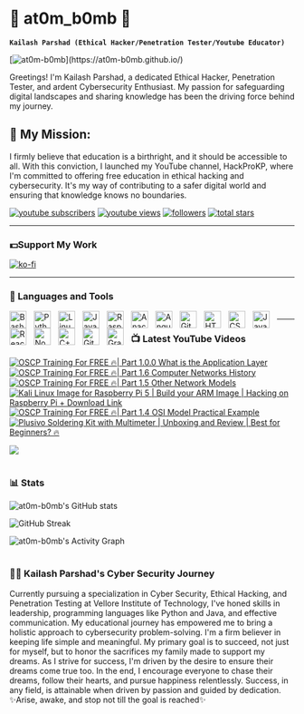 # 👑 at0m_b0mb 👑

**`Kailash Parshad (Ethical Hacker/Penetration Tester/Youtube Educator)`**

[![at0m-b0mb](https://readme-typing-svg.demolab.com?font=Press+Start+2P&size=27&pause=1000&color=02F707&vCenter=true&random=false&width=700&height=60&lines=Hello%2C+It's+me+Kailash;I+am+an+Ethical+Hacker%2C;Penetration+Tester%2C;Cybersecurity+Enthusiast%2C;YouTube+Educator!)](https://at0m-b0mb.github.io/)

Greetings! I'm Kailash Parshad, a dedicated Ethical Hacker, Penetration Tester, and ardent Cybersecurity Enthusiast. My passion for safeguarding digital landscapes and sharing knowledge has been the driving force behind my journey.

## 🚀 My Mission:
I firmly believe that education is a birthright, and it should be accessible to all. With this conviction, I launched my YouTube channel, HackProKP, where I'm committed to offering free education in ethical hacking and cybersecurity. It's my way of contributing to a safer digital world and ensuring that knowledge knows no boundaries.

   <p align="left">
      <a href="https://www.youtube.com/@HackProKP?sub_confirmation=1">
         <img alt="youtube subscribers" title="Subscribe to my YouTube channel" src="https://custom-icon-badges.demolab.com/youtube/channel/subscribers/UC2AMoUO4AwOk69rFFliDfKQ?color=%23E05D44&label=SUBSCRIBE&logo=video&logoColor=white&style=for-the-badge&labelColor=CE4630"/></a> 
      <a href="https://www.youtube.com/@HackProKP">
         <img alt="youtube views" title=" YouTube views" src="https://custom-icon-badges.demolab.com/youtube/channel/views/UC2AMoUO4AwOk69rFFliDfKQ?color=%23E1AD0E&logo=eye&logoColor=white&style=for-the-badge&labelColor=C79600"/></a> 
      <a href="https://github.com/at0m-b0mb?tab=followers">
         <img alt="followers" title="Follow me on Github" src="https://custom-icon-badges.demolab.com/github/followers/at0m-b0mb?color=236ad3&labelColor=1155ba&style=for-the-badge&logo=person-add&label=Follow&logoColor=white"/></a>
      <a href="https://github.com/at0m-b0mb?tab=repositories&sort=stargazers">
         <img alt="total stars" title="Total stars on GitHub" src="https://custom-icon-badges.demolab.com/github/stars/at0m-b0mb?color=55960c&style=for-the-badge&labelColor=488207&logo=star"/></a>
   </p>

---

### 💵Support My Work

[![ko-fi](https://ko-fi.com/img/githubbutton_sm.svg)](https://ko-fi.com/S6S8SQU39)

---

### 🧰 Languages and Tools


<img align="left" alt="Bash" width="30px" style="padding-right:10px;" src="https://cdn.jsdelivr.net/gh/devicons/devicon/icons/bash/bash-original.svg"/>

<img align="left" alt="Python" width="30px" style="padding-right:10px;" src="https://cdn.jsdelivr.net/gh/devicons/devicon/icons/python/python-plain.svg"/>

<img align="left" alt="Linux" width="30px" style="padding-right:10px;" src="https://cdn.jsdelivr.net/gh/devicons/devicon/icons/linux/linux-original.svg"/>

<img align="left" alt="Java" width="30px" style="padding-right:10px;" src="https://cdn.jsdelivr.net/gh/devicons/devicon/icons/java/java-original.svg"/>

<img align="left" alt="Raspberrypi" width="30px" style="padding-right:10px;" src="https://cdn.jsdelivr.net/gh/devicons/devicon/icons/raspberrypi/raspberrypi-original.svg"/>

<img align="left" alt="Anaconda" width="30px" style="padding-right:10px;" src="https://cdn.jsdelivr.net/gh/devicons/devicon/icons/anaconda/anaconda-original.svg"/>

<img align="left" alt="Angular" width="30px" style="padding-right:10px;" src="https://cdn.jsdelivr.net/gh/devicons/devicon/icons/angularjs/angularjs-plain.svg"/>

<img align="left" alt="Git" width="30px" style="padding-right:10px;" src="https://cdn.jsdelivr.net/gh/devicons/devicon/icons/git/git-original.svg" />

<img align="left" alt="HTML" width="30px" style="padding-right:10px;" src="https://cdn.jsdelivr.net/gh/devicons/devicon/icons/html5/html5-plain.svg"/>

<img align="left" alt="CSS" width="30px" style="padding-right:10px;" src="https://cdn.jsdelivr.net/gh/devicons/devicon/icons/css3/css3-plain.svg"/>

<img align="left" alt="JavaScript" width="30px" style="padding-right:10px;" src="https://cdn.jsdelivr.net/gh/devicons/devicon/icons/javascript/javascript-plain.svg"/>

<img align="left" alt="React" width="30px" style="padding-right:10px;" src="https://cdn.jsdelivr.net/gh/devicons/devicon/icons/react/react-original.svg"/>

<img align="left" alt="NodeJS" width="30px" style="padding-right:10px;" src="https://cdn.jsdelivr.net/gh/devicons/devicon/icons/nodejs/nodejs-original.svg"/>

<img align="left" alt="C++" width="30px" style="padding-right:10px;" src="https://cdn.jsdelivr.net/gh/devicons/devicon/icons/cplusplus/cplusplus-line.svg"/>

<img align="left" alt="GitHub" width="30px" style="padding-right:10px;" src="https://cdn.jsdelivr.net/gh/devicons/devicon/icons/github/github-original.svg"/>

<img align="left" alt="Gradle" width="30px" style="padding-right:10px;" src="https://cdn.jsdelivr.net/gh/devicons/devicon/icons/gradle/gradle-plain.svg"/>


<img/>
<br/>
<img/>

---

### 📺 Latest YouTube Videos

<!-- BEGIN YOUTUBE-CARDS -->
[![OSCP Training For FREE 🔥| Part 1.0.0 What is the Application Layer](https://ytcards.demolab.com/?id=wM3KOIYr0kE&title=OSCP+Training+For+FREE+%F0%9F%94%A5%7C+Part+1.0.0+What+is+the+Application+Layer&lang=en&timestamp=1703191108&background_color=%230d1117&title_color=%23ffffff&stats_color=%23dedede&max_title_lines=1&width=250&border_radius=5&duration=475 "OSCP Training For FREE 🔥| Part 1.0.0 What is the Application Layer")](https://www.youtube.com/watch?v=wM3KOIYr0kE)
[![OSCP Training For FREE 🔥| Part 1.6 Computer Networks History](https://ytcards.demolab.com/?id=Ik4Kdr-dE4A&title=OSCP+Training+For+FREE+%F0%9F%94%A5%7C+Part+1.6+Computer+Networks+History&lang=en&timestamp=1702355692&background_color=%230d1117&title_color=%23ffffff&stats_color=%23dedede&max_title_lines=1&width=250&border_radius=5&duration=331 "OSCP Training For FREE 🔥| Part 1.6 Computer Networks History")](https://www.youtube.com/watch?v=Ik4Kdr-dE4A)
[![OSCP Training For FREE 🔥| Part 1.5 Other Network Models](https://ytcards.demolab.com/?id=ngprr3x1iIQ&title=OSCP+Training+For+FREE+%F0%9F%94%A5%7C+Part+1.5+Other+Network+Models&lang=en&timestamp=1702278368&background_color=%230d1117&title_color=%23ffffff&stats_color=%23dedede&max_title_lines=1&width=250&border_radius=5&duration=571 "OSCP Training For FREE 🔥| Part 1.5 Other Network Models")](https://www.youtube.com/watch?v=ngprr3x1iIQ)
[![Kali Linux Image for Raspberry Pi 5 | Build your ARM Image | Hacking on Raspberry Pi + Download Link](https://ytcards.demolab.com/?id=OFhGR3u92sE&title=Kali+Linux+Image+for+Raspberry+Pi+5+%7C+Build+your+ARM+Image+%7C+Hacking+on+Raspberry+Pi+%2B+Download+Link&lang=en&timestamp=1701761981&background_color=%230d1117&title_color=%23ffffff&stats_color=%23dedede&max_title_lines=1&width=250&border_radius=5&duration=189 "Kali Linux Image for Raspberry Pi 5 | Build your ARM Image | Hacking on Raspberry Pi + Download Link")](https://www.youtube.com/watch?v=OFhGR3u92sE)
[![OSCP Training For FREE 🔥| Part 1.4 OSI Model Practical Example](https://ytcards.demolab.com/?id=u2Ni5ohTatI&title=OSCP+Training+For+FREE+%F0%9F%94%A5%7C+Part+1.4+OSI+Model+Practical+Example&lang=en&timestamp=1701027708&background_color=%230d1117&title_color=%23ffffff&stats_color=%23dedede&max_title_lines=1&width=250&border_radius=5&duration=2000 "OSCP Training For FREE 🔥| Part 1.4 OSI Model Practical Example")](https://www.youtube.com/watch?v=u2Ni5ohTatI)
[![Plusivo Soldering Kit with Multimeter | Unboxing and Review | Best for Beginners? 🔥](https://ytcards.demolab.com/?id=ymHfRZGFoaQ&title=Plusivo+Soldering+Kit+with+Multimeter+%7C+Unboxing+and+Review+%7C+Best+for+Beginners%3F+%F0%9F%94%A5&lang=en&timestamp=1700808575&background_color=%230d1117&title_color=%23ffffff&stats_color=%23dedede&max_title_lines=1&width=250&border_radius=5&duration=1656 "Plusivo Soldering Kit with Multimeter | Unboxing and Review | Best for Beginners? 🔥")](https://www.youtube.com/watch?v=ymHfRZGFoaQ)
<!-- END YOUTUBE-CARDS -->

[<img src="https://custom-icon-badges.demolab.com/badge/-Subscribe%20For%20More-red?style=for-the-badge&logo=video&logoColor=white"/>](https://www.youtube.com/@HackProKP?sub_confirmation=1)

#

### 📊 Stats

![at0m-b0mb's GitHub stats](https://github-readme-stats.vercel.app/api?username=at0m-b0mb&show_icons=true&theme=gruvbox)

![GitHub Streak](https://streak-stats.demolab.com?user=at0m-b0mb&theme=gruvbox&border_radius=4.5)

![at0m-b0mb's Activity Graph](https://github-readme-activity-graph.vercel.app/graph/?username=at0m-b0mb&bg_color=1F222E&color=F8D866&line=02F707&point=FFFFFF&hide_border=true)


#

### 👨‍💻 Kailash Parshad's Cyber Security Journey
   Currently pursuing a specialization in Cyber Security, Ethical Hacking, and Penetration Testing at Vellore Institute of Technology, I've honed skills in leadership, programming languages like Python and Java, and effective communication. My educational journey has empowered me to bring a holistic approach to cybersecurity problem-solving. I'm a firm believer in keeping life simple and meaningful. My primary goal is to succeed, not just for myself, but to honor the sacrifices my family made to support my dreams. As I strive for success, I'm driven by the desire to ensure their dreams come true too. In the end, I encourage everyone to chase their dreams, follow their hearts, and pursue happiness relentlessly. Success, in any field, is attainable when driven by passion and guided by dedication.
✨Arise, awake, and stop not till the goal is reached✨

[website]: https://at0m-b0mb.github.io/
[YouTube]: https://youtube.com/@HackProKP
